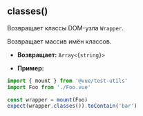 ## classes()

Возвращает классы DOM-узла `Wrapper`.

Возвращает массив имён классов.

- **Возвращает:** `Array<{string}>`

- **Пример:**

```js
import { mount } from '@vue/test-utils'
import Foo from './Foo.vue'

const wrapper = mount(Foo)
expect(wrapper.classes()).toContain('bar')
```
